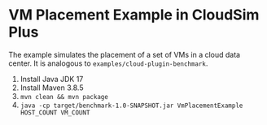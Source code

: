 # VM Placement Example in CloudSim Plus

The example simulates the placement of a set of VMs in a cloud data center.
It is analogous to `examples/cloud-plugin-benchmark`.

1) Install Java JDK 17
2) Install Maven 3.8.5
3) `mvn clean && mvn package`
4) `java -cp target/benchmark-1.0-SNAPSHOT.jar VmPlacementExample HOST_COUNT VM_COUNT`
